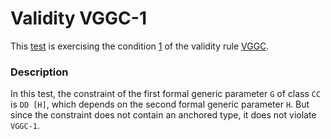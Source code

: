 # Validity VGGC-1

This [test](.) is exercising the condition [1](../Readme.md) of the validity rule [VGGC](../../vggc/Readme.md).

### Description

In this test, the constraint of the first formal generic parameter `G` of class `CC` is `DD [H]`, which depends on the second formal generic parameter `H`. But since the constraint does not contain an anchored type, it does not violate `VGGC-1`.
